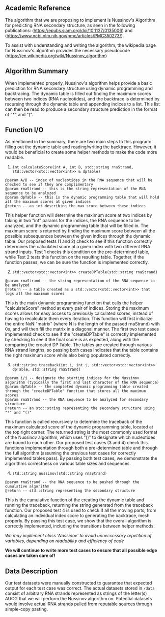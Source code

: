## Academic Reference
The algorithm that we are proposing to implement is Nussinov's Algorithm for predicting RNA secondary structure, as seen in the following publications: (https://epubs.siam.org/doi/10.1137/0135006) and (https://www.ncbi.nlm.nih.gov/pmc/articles/PMC350273/). 

To assist with understanding and writing the algorithm, the wikipedia page for Nussinov's algorithm provides the necessary pseudocode (https://en.wikipedia.org/wiki/Nussinov_algorithm)

## Algorithm Summary
When implemented properly, Nussinov's algorithm helps provide a basic prediction for RNA secondary structure using dynamic programming and backtracing. The dynamic table is filled out finding the maximum scores between two indices (RNA nucleotides), and the backtrace is determined by recursing through the dynamic table and appending indices to a list. This list can then be read to produce a secondary structure prediction in the format of "*" and "(".

## Function I/O
As mentioned in the summary, there are two main steps to this program: filling out the dynamic table and reading/writing the backtrace. However, it would be beneficial to create some helper methods to make the code more readable.

1. `int calculateScore(int A, int B, std::string rnaStrand, std::vector<std::vector<int>> & dpTable)`
```
@param A/B -- index of nucleotides in the RNA sequence that will be checked to see if they are complimentary
@param rnaStrand -- this is the string representation of the RNA sequence to be analyzed
@param dpTable -- this is the dynamic programming table that will hold all the maximum scores at given indices
@return -- an int describing the max score between these indices
```
This helper function will determine the maximum score at two indices by taking in two "int" params for the indices, the RNA sequence to be analyzed, and the dynamic programming table that will be filled in. The maximum score is returned by finding the maximum score between all the possible subsequences between the given indices through the dynamic table. Our proposed tests (1 and 2) check to see if this function correctly determines the calculated score at a given index with two different RNA strand inputs. Test 1 checks this condition on the pre-determined table, while Test 2 tests this function on the resulting table. Together, if the function passes, we can be sure the function is implemented correctly.

2. `std::vector<std::vector<int>> createDPTable(std::string rnaStrand)`
```
@param rnaStrand -- the string representation of the RNA sequence to be analyzed
@return -- a table created as a std::vector<std::vector<int>> that logs all the maximum scores
```
This is the main dynamic programming function that calls the helper "calculateScore" method at every pair of indices. Storing the maximum scores allows for easy access to previously calculated scores, instead of having to recalculate them every iteration. This function will first initialize the entire NxN "matrix" (where N is the length of the passed rnaStrand) with 0s, and will then fill the matrix in a diagonal manner. The first two test cases implemented check to see if the "createDPTable" is correctly implemented by checking to see if the final score is as expected, along with the comparing the created DP Table. The tables are created through various RNA strand lengths, so passing both cases indicates that the table contains the right maximum score while also being populated correctly.

3. `std::string traceback(int i, int j, std::vector<std::vector<int>> dpTable, std::string rnaStrand)`
```
@param i/j -- designate the starting indices for the Nussinov algorithm (typically the first and last character of the RNA sequence)
@param dpTable -- the completed dynamic programming table created through the "createDPTable" function that stores all the maximum scores
@param rnaStrand -- the RNA sequence to be analyzed for secondary structure
@return -- an std::string representing the secondary structure using "*" and "()"
```
This function is called recursively to determine the traceback of the maximum calculated score of the dynamic programming table, located at the top right corner. The returned string is the most commonly used format of the Nussinov algorithm, which uses "()" to designate which nucleotides are bound to each other. Our proposed test cases (3 and 4) check this functions implementation through both a pre-determined table and through the full algorithm (assuming the previous test cases for correctly implemented tables pass). By passing both test cases, we demonstrate the algorithms correctness on various table sizes and sequences.

4. `std::string nussinov(std::string rnaStrand)`
```
@param rnaStrand -- the RNA sequence to be pushed through the cumulative algorithm
@return -- std::string representing the secondary structure
```
This is the cumulative function of the creating the dynamic table and running the traceback, returning the string generated from the traceback function. Our proposed test 4 is used to check if all the moving parts, from calculating an individual index score to generating the backtrace, mesh properly. By passing this test case, we show that the overall algorithm is correctly implemented, including the transitions between helper methods.

*We may implement class 'Nussinov' to avoid unneccessary repetition of variables, depending on readability and efficiency of code*

**We will continue to write more test cases to ensure that all possible edge cases are taken care of!**

## Data Description
Our test datasets were manually constructed to guarantee that expected output for each test case was correct. The actual datasets stored in `/data` consist of arbitrary RNA strands represented as strings of the letter(s) AUCG that we will perform the Nussinov algorithm on. Potential datasets would involve actual RNA strands pulled from reputable sources through simple-copy pasting. 

